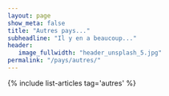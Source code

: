 ```yaml
---
layout: page
show_meta: false
title: "Autres pays..."
subheadline: "Il y en a beaucoup..."
header:
   image_fullwidth: "header_unsplash_5.jpg"
permalink: "/pays/autres/"
---
```


{% include list-articles tag='autres' %}
